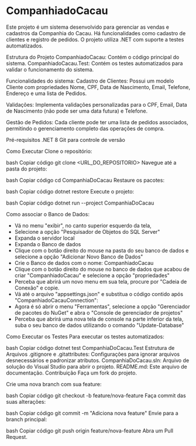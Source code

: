 # CompanhiadoCacau

Este projeto é um sistema desenvolvido para gerenciar as vendas e cadastros da Companhia do Cacau. Há funcionalidades como cadastro de clientes e registro de pedidos. O projeto utiliza .NET com suporte a testes automatizados.

Estrutura do Projeto
CompanhiadoCacau: Contém o código principal do sistema.
CompanhiadoCacau.Test: Contém os testes automatizados para validar o funcionamento do sistema.

Funcionalidades do sistema:
Cadastro de Clientes: Possui um modelo Cliente com propriedades Nome, CPF, Data de Nascimento, Email, Telefone, Endereço e uma lista de Pedidos.

Validações: Implementa validações personalizadas para o CPF, Email, Data de Nascimento (não pode ser uma data futura) e Telefone.

Gestão de Pedidos: Cada cliente pode ter uma lista de pedidos associados, permitindo o gerenciamento completo das operações de compra.

Pré-requisitos
.NET 8
Git para controle de versão

Como Executar
Clone o repositório:

bash
Copiar código
git clone <URL_DO_REPOSITORIO>
Navegue até a pasta do projeto:

bash
Copiar código
cd CompanhiaDoCacau
Restaure os pacotes:

bash
Copiar código
dotnet restore
Execute o projeto:

bash
Copiar código
dotnet run --project CompanhiaDoCacau

Como associar o Banco de Dados:
- Vá no menu "exibir", no canto superior esquerdo da tela, 
- Selecione a opção "Pesquisador de Objetos do SQL Server"
- Expanda o servidor local
- Expanda o Banco de dados
- Clique com o botão direito do mouse na pasta do seu banco de dados e selecione a opção "Adicionar Novo Banco de Dados"
- Crie o Banco de dados com o nome: CompanhiadoCacau
- Clique com o botão direito do mouse no banco de dados que acabou de criar "CompanhiadoCacau" e selecione a opção "propriedades"
- Perceba que abrirá um novo menu em sua tela, procure por "Cadeia de Conexão" e copie.
- Vá até o arquivo "appsettings.json" e substitua o código contido após  "CompanhiadoCacauConnection":
- Agora é só abrir o menu "Ferramentas", selecione a opção "Gerenciador de pacotes do NuGet" e abra o "Console de gerenciador de projetos"
- Perceba que abrirá uma nova tela de console na parte inferior da tela, suba o seu banco de dados utilizando o comando "Update-Database"


Como Executar os Testes
Para executar os testes automatizados:

bash
Copiar código
dotnet test CompanhiaDoCacau.Test
Estrutura de Arquivos
.gitignore e .gitattributes: Configurações para ignorar arquivos desnecessários e padronizar atributos.
CompanhiaDoCacau.sln: Arquivo de solução do Visual Studio para abrir o projeto.
README.md: Este arquivo de documentação.
Contribuição
Faça um fork do projeto.

Crie uma nova branch com sua feature:

bash
Copiar código
git checkout -b feature/nova-feature
Faça commit das suas alterações:

bash
Copiar código
git commit -m "Adiciona nova feature"
Envie para a branch principal:

bash
Copiar código
git push origin feature/nova-feature
Abra um Pull Request.
